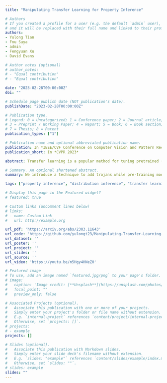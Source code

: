 ```yaml
---
title: "Manipulating Transfer Learning for Property Inference"

# Authors
# If you created a profile for a user (e.g. the default `admin` user), write the username (folder name) here 
# and it will be replaced with their full name and linked to their profile.
authors:
- Yulong Tian
- Fnu Suya
- admin
- Fengyuan Xu
- David Evans

# Author notes (optional)
# author_notes:
# - "Equal contribution"
# - "Equal contribution"

date: "2023-02-28T00:00:00Z"
doi: ""

# Schedule page publish date (NOT publication's date).
publishDate: "2023-02-28T00:00:00Z"

# Publication type.
# Legend: 0 = Uncategorized; 1 = Conference paper; 2 = Journal article;
# 3 = Preprint / Working Paper; 4 = Report; 5 = Book; 6 = Book section;
# 7 = Thesis; 8 = Patent
publication_types: ["1"]

# Publication name and optional abbreviated publication name.
publication: In *IEEE/CVF Conference on Computer Vision and Pattern Recognition, 2023*
publication_short: In *CVPR 2023*

abstract: Transfer learning is a popular method for tuning pretrained (upstream) models for different downstream tasks using limited data and computational resources. We study how an adversary with control over an upstream model used in transfer learning can conduct property inference attacks on a victim's tuned downstream model. For example, to infer the presence of images of a specific individual in the downstream training set. We demonstrate attacks in which an adversary can manipulate the upstream model to conduct highly effective and specific property inference attacks (AUC score $> 0.9$), without incurring significant performance loss on the main task. The main idea of the manipulation is to make the upstream model generate activations (intermediate features) with different distributions for samples with and without a target property, thus enabling the adversary to distinguish between downstream models trained with and without training examples that have the target property.

# Summary. An optional shortened abstract.
summary: We introduce a technique to add trojans while pre-training models, allowing successful inference of properties of the victim's downstream training data.

tags: ["property inference", "distribution inference", "transfer learning"]

# Display this page in the Featured widget?
# featured: true

# Custom links (uncomment lines below)
# links:
# - name: Custom Link
#   url: http://example.org

url_pdf: 'https://arxiv.org/abs/2303.11643'
url_code: 'https://github.com/yulongt23/Manipulating-Transfer-Learning-for-Property-Inference'
url_dataset: ''
url_poster: ''
url_project: ''
url_slides: ''
url_source: ''
url_video: 'https://youtu.be/n5Hgy4HNeZ0'

# Featured image
# To use, add an image named `featured.jpg/png` to your page's folder. 
# image:
#   caption: 'Image credit: [**Unsplash**](https://unsplash.com/photos/pLCdAaMFLTE)'
#   focal_point: ""
#   preview_only: false

# Associated Projects (optional).
#   Associate this publication with one or more of your projects.
#   Simply enter your project's folder or file name without extension.
#   E.g. `internal-project` references `content/project/internal-project/index.md`.
#   Otherwise, set `projects: []`.
# projects:
# - example
projects: []

# Slides (optional).
#   Associate this publication with Markdown slides.
#   Simply enter your slide deck's filename without extension.
#   E.g. `slides: "example"` references `content/slides/example/index.md`.
#   Otherwise, set `slides: ""`.
# slides: example
slides: ""
---
```


<!-- {{% callout note %}}
Click the *Cite* button above to demo the feature to enable visitors to import publication metadata into their reference management software.
{{% /callout %}}

{{% callout note %}}
Create your slides in Markdown - click the *Slides* button to check out the example.
{{% /callout %}}

Supplementary notes can be added here, including [code, math, and images](https://wowchemy.com/docs/writing-markdown-latex/). -->